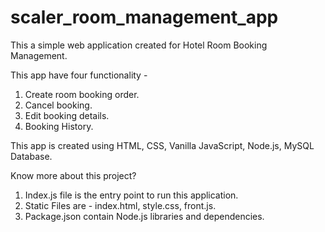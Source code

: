 # scaler_room_management_app
This a simple web application created for Hotel Room Booking Management.

This app have four functionality -
1. Create room booking order.
2. Cancel booking.
3. Edit booking details.
4. Booking History.

This app is created using HTML, CSS, Vanilla JavaScript, Node.js, MySQL Database.


Know more about this project?
1. Index.js file is the entry point to run this application.
2. Static Files are - index.html, style.css, front.js.
3. Package.json contain Node.js libraries and dependencies.
